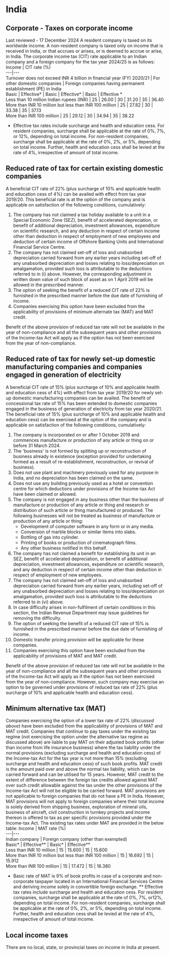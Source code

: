 # India
## Corporate - Taxes on corporate income
Last reviewed - 17 December 2024
A resident company is taxed on its worldwide income. A non-resident company is taxed only on income that is received in India, or that accrues or arises, or is deemed to accrue or arise, in India.
The corporate income tax (CIT) rate applicable to an Indian company and a foreign company for the tax year 2024/25 is as follows:
Income | CIT rate (%)  
---|---  
Turnover does not exceed INR 4 billion in financial year (FY) 2020/21 | For other domestic companies | Foreign companies having permanent establishment (PE) in India  
Basic | Effective* | Basic | Effective* | Basic | Effective *  
Less than 10 million Indian rupees (INR) | 25 | 26.00 | 30 | 31.20 | 35 | 36.40  
More than INR 10 million but less than INR 100 million | 25 | 27.82 | 30 | 33.38 | 35 | 37.13  
More than INR 100 million | 25 | 29.12 | 30 | 34.94 | 35 | 38.22  
* Effective tax rates include surcharge and health and education cess. For resident companies, surcharge shall be applicable at the rate of 0%, 7%, or 12%, depending on total income. For non-resident companies, surcharge shall be applicable at the rate of 0%, 2%, or 5%, depending on total income. Further, health and education cess shall be levied at the rate of 4%, irrespective of amount of total income.
## Reduced rate of tax for certain existing domestic companies
A beneficial CIT rate of 22% (plus surcharge of 10% and applicable health and education cess of 4%) can be availed with effect from tax year 2019/20. This beneficial rate is at the option of the company and is applicable on satisfaction of the following conditions, cumulatively:
  1. The company has not claimed a tax holiday available to a unit in a Special Economic Zone (SEZ), benefit of accelerated depreciation, or benefit of additional depreciation, investment allowances, expenditure on scientific research, and any deduction in respect of certain income other than deduction in respect of employment of new employees and deduction of certain income of Offshore Banking Units and International Financial Service Centre.
  2. The company has not claimed set-off of loss and unabsorbed depreciation carried forward from any earlier years including set-off of any unabsorbed depreciation and losses relating to loss/depreciation on amalgamation, provided such loss is attributable to the deductions referred to in (i) above. However, the corresponding adjustment in written down value of such block of asset as on 1 April 2019 will be allowed in the prescribed manner.
  3. The option of seeking the benefit of a reduced CIT rate of 22% is furnished in the prescribed manner before the due date of furnishing of income.
  4. Companies exercising this option have been excluded from the applicability of provisions of minimum alternate tax (MAT) and MAT credit.


Benefit of the above provision of reduced tax rate will not be available in the year of non-compliance and all the subsequent years and other provisions of the Income-tax Act will apply as if the option has not been exercised from the year of non-compliance.
## Reduced rate of tax for newly set-up domestic manufacturing companies and companies engaged in generation of electricity
A beneficial CIT rate of 15% (plus surcharge of 10% and applicable health and education cess of 4%) with effect from tax year 2019/20 for newly set-up domestic manufacturing companies can be availed. The benefit of concessional tax rate of 15% has been extended to domestic companies engaged in the business of generation of electricity from tax year 2020/21.
The beneficial rate of 15% (plus surcharge of 10% and applicable health and education cess) can be exercised at the option of the company and is applicable on satisfaction of the following conditions, cumulatively:
  1. The company is incorporated on or after 1 October 2019 and commences manufacture or production of any article or thing on or before 31 March 2024.
  2. The 'business' is not formed by splitting up or reconstruction of business already in existence (exception provided for undertaking formed as a result of re-establishment, reconstruction, or revival of business).
  3. Does not use plant and machinery previously used for any purpose in India, and no depreciation has been claimed on the same.
  4. Does not use any building previously used as a hotel or convention centre for which deductions under provisions of the Income-tax Act have been claimed or allowed.
  5. The company is not engaged in any business other than the business of manufacture or production of any article or thing and research or distribution of such article or thing manufactured or produced. The following businesses will not be treated as business of manufacture or production of any article or thing: 
     * Development of computer software in any form or in any media.
     * Conversion of marble blocks or similar items into slabs.
     * Bottling of gas into cylinder.
     * Printing of books or production of cinematograph films.
     * Any other business notified in this behalf.
  6. The company has not claimed a benefit for establishing its unit in an SEZ, benefit of accelerated depreciation, or benefit of additional depreciation, investment allowances, expenditure on scientific research, and any deduction in respect of certain income other than deduction in respect of employment of new employees.
  7. The company has not claimed set-off of loss and unabsorbed depreciation carried forward from any earlier years, including set-off of any unabsorbed depreciation and losses relating to loss/depreciation on amalgamation, provided such loss is attributable to the deductions referred to in (vi) above.
  8. In case difficulty arises in non-fulfilment of certain conditions in this section, the Indian Revenue Department may issue guidelines for removing the difficulty.
  9. The option of seeking the benefit of a reduced CIT rate of 15% is furnished in the prescribed manner before the due date of furnishing of income.
  10. Domestic transfer pricing provision will be applicable for these companies.
  11. Companies exercising this option have been excluded from the applicability of provisions of MAT and MAT credit.


Benefit of the above provision of reduced tax rate will not be available in the year of non-compliance and all the subsequent years and other provisions of the Income-tax Act will apply as if the option has not been exercised from the year of non-compliance. However, such company may exercise an option to be governed under provisions of reduced tax rate of 22% (plus surcharge of 10% and applicable health and education cess).
## Minimum alternative tax (MAT)
Companies exercising the option of a lower tax rate of 22% (_discussed above_) have been excluded from the applicability of provisions of MAT and MAT credit.
Companies that continue to pay taxes under the existing tax regime (not exercising the option under the alternative tax regime as discussed above) are liable to pay MAT on their adjusted book profits (other than income from life insurance business) where the tax liability under the normal provisions (excluding surcharge and health and education cess) of the Income-tax Act for the tax year is not more than 15% (excluding surcharge and health and education cess) of such book profits.
MAT credit is the amount paid over and above the normal tax liability, which can be carried forward and can be utilised for 15 years. However, MAT credit to the extent of difference between the foreign tax credits allowed against MAT over such credit allowable against the tax under the other provisions of the Income-tax Act will not be eligible to be carried forward.
MAT provisions are not applicable to foreign companies that do not have a PE in India. However, MAT provisions will not apply to foreign companies where their total income is solely derived from shipping business, exploration of mineral oils, business of aircraft, civil construction in turnkey projects and income thereon is offered to tax as per specific provisions provided under the Income-tax Act.
The existing tax rates under MAT are provided in the below table:
Income | MAT rate (%)  
---|---  
Indian company | Foreign company (other than exempted)  
Basic* | Effective** | Basic* | Effective**  
Less than INR 10 million | 15 | 15.600 | 15 | 15.600  
More than INR 10 million but less than INR 100 million | 15 | 16.692 | 15 | 15.912  
More than INR 100 million | 15 | 17.472 | 15 | 16.380  
* Basic rate of MAT is 9% of book profits in case of a corporate and non-corporate taxpayer located in an International Financial Services Centre and deriving income solely in convertible foreign exchange.
** Effective tax rates include surcharge and health and education cess. For resident companies, surcharge shall be applicable at the rate of 0%, 7%, or12%, depending on total income. For non-resident companies, surcharge shall be applicable at the rate of 0%, 2%, or 5%, depending on total income. Further, health and education cess shall be levied at the rate of 4%, irrespective of amount of total income.
## Local income taxes
There are no local, state, or provincial taxes on income in India at present.
